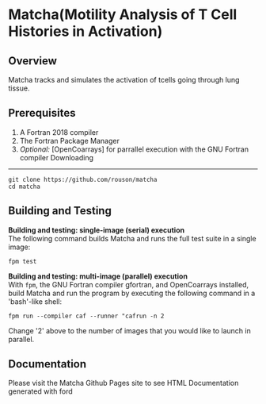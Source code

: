 Matcha(Motility Analysis of T Cell Histories in Activation)
=======
Overview
--------
Matcha tracks and simulates the activation of tcells going through lung tissue.


Prerequisites
-------------
  1. A Fortran 2018 compiler
  2. The Fortran Package Manager
  3. *Optional:* [OpenCoarrays] for parrallel execution with the GNU Fortran compiler
Downloading
-----------
```
git clone https://github.com/rouson/matcha
cd matcha
```
Building and Testing
--------------------
**Building and testing: single-image (serial) execution**<br>
The following command builds Matcha and runs the full test suite in a single image:
```
fpm test
```
**Building and testing: multi-image (parallel) execution**<br>
With `fpm`, the GNU Fortran compiler gfortran, and OpenCoarrays installed, build Matcha and run the program by executing the following command in a 'bash'-like shell:
```
fpm run --compiler caf --runner "cafrun -n 2
```
Change '2' above to the number of images that you would like to launch in parallel.
## Documentation
Please visit the Matcha Github Pages site to see HTML Documentation generated with ford


